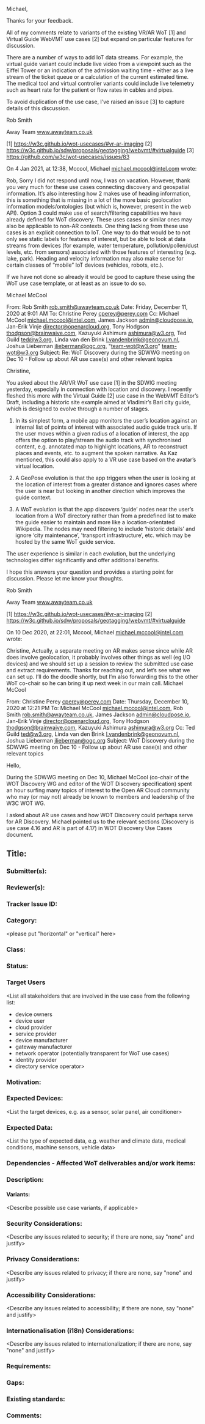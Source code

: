 Michael,

Thanks for your feedback.

All of my comments relate to variants of the existing VR/AR WoT [1] and Virtual Guide WebVMT use cases [2] but expand on particular features for discussion.

There are a number of ways to add IoT data streams. For example, the virtual guide variant could include live video from a viewpoint such as the Eiffel Tower or an indication of the admission waiting time - either as a live stream of the ticket queue or a calculation of the current estimated time. The medical tool and virtual controller variants could include live telemetry such as heart rate for the patient or flow rates in cables and pipes.

To avoid duplication of the use case, I’ve raised an issue [3] to capture details of this discussion.

Rob Smith

Away Team
www.awayteam.co.uk

[1] https://w3c.github.io/wot-usecases/#vr-ar-imaging
[2] https://w3c.github.io/sdw/proposals/geotagging/webvmt/#virtualguide
[3] https://github.com/w3c/wot-usecases/issues/83

On 4 Jan 2021, at 12:38, Mccool, Michael <michael.mccool@intel.com> wrote:

Rob,
Sorry I did not respond until now, I was on vacation.  However, thank you very much for these use cases connecting discovery and geospatial information.  It’s also interesting how 2 makes use of heading information, this is something that is missing in a lot of the more basic geolocation information models/ontologies (but which is, however, present in the web API).   Option 3 could make use of search/filtering capabilities we have already defined for WoT discovery.  These uses cases or similar ones may also be applicable to non-AR contexts.    One thing lacking from these use cases is an explicit connection to IoT.  One way to do that would be to not only see static labels for features of interest, but be able to look at data streams from devices (for example, water temperature, pollution/pollen/dust levels, etc. from sensors) associated with those features of interesting (e.g. lake, park).  Heading and velocity information may also make sense for certain classes of “mobile” IoT devices (vehicles, robots, etc.).

If we have not done so already it would be good to capture these using the WoT use case template, or at least as an issue to do so.

Michael McCool

From: Rob Smith <rob.smith@awayteam.co.uk>
Date: Friday, December 11, 2020 at 9:01 AM
To: Christine Perey <cperey@perey.com>
Cc: Michael McCool <michael.mccool@intel.com>, James Jackson <admin@cloudpose.io>, Jan-Erik Vinje <director@openarcloud.org>, Tony Hodgson <thodgson@brainwaive.com>, Kazuyuki Ashimura <ashimura@w3.org>, Ted Guild <ted@w3.org>, Linda van den Brink <l.vandenbrink@geonovum.nl>, Joshua Lieberman <jlieberman@ogc.org>, "team-wot@w3.org" <team-wot@w3.org>
Subject: Re: WoT Discovery during the SDWWG meeting on Dec 10 - Follow up about AR use case(s) and other relevant topics

Christine,

You asked about the AR/VR WoT use case [1] in the SDWIG meeting yesterday, especially in connection with location and discovery. I recently fleshed this more with the Virtual Guide [2] use case in the WebVMT Editor’s Draft, including a historic site example aimed at Vladimir’s Bari city guide, which is designed to evolve through a number of stages.

1. In its simplest form, a mobile app monitors the user’s location against an internal list of points of interest with associated audio guide track urls. If the user moves within a given radius of a location of interest, the app offers the option to play/stream the audio track with synchronised content, e.g. annotated map to highlight locations, AR to reconstruct places and events, etc. to augment the spoken narrative. As Kaz mentioned, this could also apply to a VR use case based on the avatar’s virtual location.

2. A GeoPose evolution is that the app triggers when the user is looking at the location of interest from a greater distance and ignores cases where the user is near but looking in another direction which improves the guide context.

3. A WoT evolution is that the app discovers ‘guide’ nodes near the user’s location from a WoT directory rather than from a predefined list to make the guide easier to maintain and more like a location-orientated Wikipedia. The nodes may need filtering to include ‘historic details’ and ignore ‘city maintenance’, ’transport infrastructure’, etc. which may be hosted by the same WoT guide service.

The user experience is similar in each evolution, but the underlying technologies differ significantly and offer additional benefits.

I hope this answers your question and provides a starting point for discussion. Please let me know your thoughts.

Rob Smith

Away Team
www.awayteam.co.uk

[1] https://w3c.github.io/wot-usecases/#vr-ar-imaging
[2] https://w3c.github.io/sdw/proposals/geotagging/webvmt/#virtualguide

On 10 Dec 2020, at 22:01, Mccool, Michael <michael.mccool@intel.com> wrote:

Christine,
Actually, a separate meeting on AR makes sense since while AR does involve geolocation, it probably involves other things as well (eg I/O devices) and we should set up a session to review the submitted use case and extract requirements.  Thanks for reaching out, and let’s see what we can set up.   I’ll do the doodle shortly, but I’m also forwarding this to the other WoT co-chair so he can bring it up next week in our main call.
Michael McCool

From: Christine Perey <cperey@perey.com>
Date: Thursday, December 10, 2020 at 12:21 PM
To: Michael McCool <michael.mccool@intel.com>, Rob Smith <rob.smith@awayteam.co.uk>, James Jackson <admin@cloudpose.io>, Jan-Erik Vinje <director@openarcloud.org>, Tony Hodgson <thodgson@brainwaive.com>, Kazuyuki Ashimura <ashimura@w3.org>
Cc: Ted Guild <ted@w3.org>, Linda van den Brink <l.vandenbrink@geonovum.nl>, Joshua Lieberman <jlieberman@ogc.org>
Subject: WoT Discovery during the SDWWG meeting on Dec 10 - Follow up about AR use case(s) and other relevant topics

Hello,

During the SDWWG meeting on Dec 10, Michael McCool (co-chair of the WOT Discovery WG and editor of the WOT Discovery specification) spent an hour surfing many topics of interest to the Open AR Cloud community who may (or may not) already be known to members and leadership of the W3C WOT WG.

I asked about AR use cases and how WOT Discovery could perhaps serve for AR Discovery. Michael pointed us to the relevant sections (Discovery is use case 4.16 and AR is part of 4.17) in WOT Discovery Use Cases document.


## Title: <Pick a descriptive title>

### Submitter(s):

<Put your name here>

### Reviewer(s):

<Suggest reviewers>

### Tracker Issue ID:

<please leave blank>

### Category:

<please put "horizontal" or "vertical" here>

### Class:

<please leave blank>

### Status:

<please leave blank>

### Target Users

<List all stakeholders that are involved in the use case from the following list:
- device owners
- device user
- cloud provider
- service provider
- device manufacturer
- gateway manufacturer
- network operator (potentially transparent for WoT use cases)
- identity provider
- directory service operator>

### Motivation:

<Provide a description of the problem that is solved by the use case and a reason why this use case is important for the users>

### Expected Devices:

<List the target devices, e.g. as a sensor, solar panel, air conditioner>

### Expected Data:

<List the type of expected data, e.g. weather and climate data, medical conditions, machine sensors, vehicle data>

### Dependencies - Affected WoT deliverables and/or work items:

<List the affected WoT deliverables that have to be changed to enable this use case>

### Description:

<Provide a description from the users perspective>

#### Variants:

<Describe possible use case variants, if applicable>

### Security Considerations:

<Describe any issues related to security; if there are none, say "none" and justify>

### Privacy Considerations:

<Describe any issues related to privacy; if there are none, say "none" and justify>

### Accessibility Considerations:

<Describe any issues related to accessibility; if there are none, say "none" and justify>

### Internationalisation (i18n) Considerations:

<Describe any issues related to internationalization; if there are none, say "none" and justify>

### Requirements:

<Describe a high level summary of any requirements that are not addressed in the current WoT standards and building blocks>

### Gaps:

<Describe any gaps that are not addressed in the current WoT standards and building blocks>

### Existing standards:

<Provide links to relevant standards that are relevant for this use case>

### Comments:
